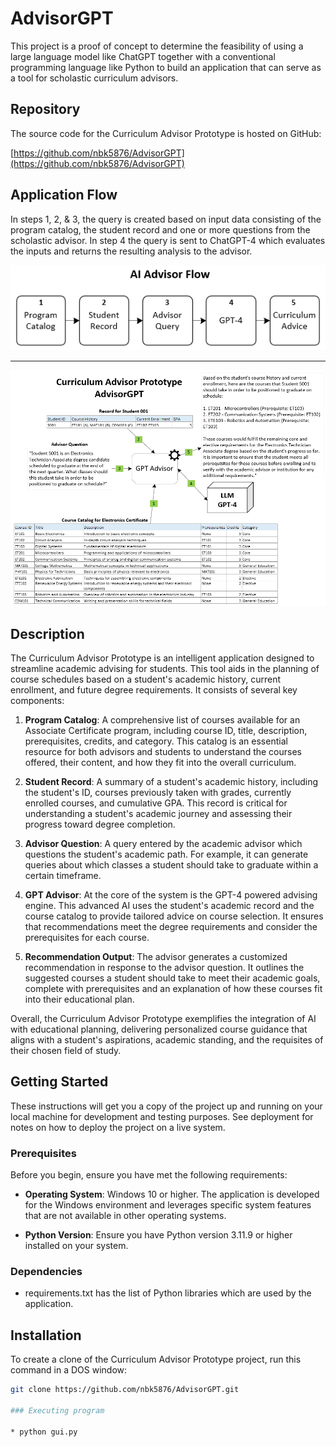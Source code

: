 # AdvisorGPT

This project is a proof of concept to determine the feasibility of using a large language model like ChatGPT together with a conventional programming language like  Python to build an application that can serve as a tool for scholastic curriculum advisors.

## Repository

The source code for the Curriculum Advisor Prototype is hosted on GitHub:

[https://github.com/nbk5876/AdvisorGPT](https://github.com/nbk5876/AdvisorGPT)

## Application Flow


In steps 1, 2, & 3, the query is created based on input data consisting of the program catalog, the student record and one or more questions from the scholastic advisor.  In step 4 the query is sent to ChatGPT-4 which evaluates the inputs and returns the resulting analysis to the advisor.

![Alt text](https://github.com/nbk5876/nbk5876.github.io/blob/main/AdvisorGPT/Advisor_VHigh_Overview.png?raw=true "Advisor Overview")

---

![Alt text](https://github.com/nbk5876/nbk5876.github.io/blob/main/AdvisorGPT/Advisor_Overview.png?raw=true "Advisor Overview")


## Description

The Curriculum Advisor Prototype is an intelligent application designed to streamline academic advising for students. This tool aids in the planning of course schedules based on a student's academic history, current enrollment, and future degree requirements. It consists of several key components:

1. **Program Catalog**: A comprehensive list of courses available for an Associate  Certificate program, including course ID, title, description, prerequisites, credits, and category. This catalog is an essential resource for both advisors and students to understand the courses offered, their content, and how they fit into the overall curriculum.

2. **Student Record**: A summary of a student's academic history, including the student's ID, courses previously taken with grades, currently enrolled courses, and cumulative GPA. This record is critical for understanding a student's academic journey and assessing their progress toward degree completion.

3. **Advisor Question**: A query entered by the academic advisor which questions the student's academic path. For example, it can generate queries about which classes a student should take to graduate within a certain timeframe.

4. **GPT Advisor**: At the core of the system is the GPT-4 powered advising engine. This advanced AI uses the student's academic record and the course catalog to provide tailored advice on course selection. It ensures that recommendations meet the degree requirements and consider the prerequisites for each course.

5. **Recommendation Output**: The advisor generates a customized recommendation in response to the advisor question. It outlines the suggested courses a student should take to meet their academic goals, complete with prerequisites and an explanation of how these courses fit into their educational plan.

Overall, the Curriculum Advisor Prototype exemplifies the integration of AI with educational planning, delivering personalized course guidance that aligns with a student's aspirations, academic standing, and the requisites of their chosen field of study.

## Getting Started

These instructions will get you a copy of the project up and running on your local machine for development and testing purposes. See deployment for notes on how to deploy the project on a live system.

### Prerequisites

Before you begin, ensure you have met the following requirements:

* **Operating System**: Windows 10 or higher. The application is developed for the Windows environment and leverages specific system features that are not available in other operating systems.

* **Python Version**: Ensure you have Python version 3.11.9 or higher installed on your system. 

### Dependencies

* requirements.txt has the list of Python libraries which are used by the application.

## Installation

To create a clone of the Curriculum Advisor Prototype project, run this command in a DOS window:

```bash
git clone https://github.com/nbk5876/AdvisorGPT.git

### Executing program

* python gui.py

